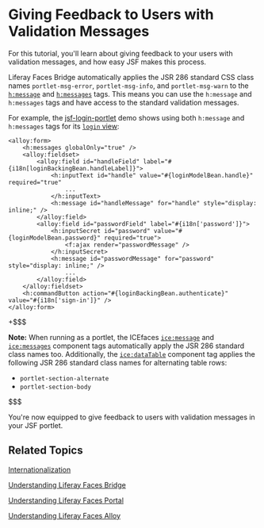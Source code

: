 # Giving Feedback to Users with Validation Messages [](id=giving-feedback-to-users-with-validation-messages)

For this tutorial, you'll learn about giving feedback to your users with
validation messages, and how easy JSF makes this process. 

Liferay Faces Bridge automatically applies the JSR 286 standard CSS class names
`portlet-msg-error`, `portlet-msg-info`, and `portlet-msg-warn` to the 
[`h:message`](http://java.sun.com/javaee/javaserverfaces/1.2/docs/tlddocs/h/message.html)
 and 
[`h:messages`](http://java.sun.com/javaee/javaserverfaces/1.2/docs/tlddocs/h/messages.html)
tags. This means you can use the `h:message` and `h:messages` tags and have
access to the standard validation messages. 

For example, the
[jsf-login-portlet](https://github.com/liferay/liferay-faces-portal/blob/master/demo/jsf-login-portlet)
demo shows using both `h:message` and `h:messages` tags for its
[`login` view](https://github.com/liferay/liferay-faces-portal/blob/master/demo/jsf-login-portlet/src/main/webapp/WEB-INF/views/login.xhtml):

    <alloy:form>
        <h:messages globalOnly="true" />
        <alloy:fieldset>
            <alloy:field id="handleField" label="#{i18n[loginBackingBean.handleLabel]}">
                <h:inputText id="handle" value="#{loginModelBean.handle}" required="true"
                    ...
                </h:inputText>
                <h:message id="handleMessage" for="handle" style="display: inline;" />
            </alloy:field>
            <alloy:field id="passwordField" label="#{i18n['password']}">
                <h:inputSecret id="password" value="#{loginModelBean.password}" required="true">
                    <f:ajax render="passwordMessage" />
                </h:inputSecret>
                <h:message id="passwordMessage" for="password" style="display: inline;" />
                    ...
            </alloy:field>
        </alloy:fieldset>
        <h:commandButton action="#{loginBackingBean.authenticate}" value="#{i18n['sign-in']}" />
    </alloy:form>

+$$$

**Note:** When running as a portlet, the ICEfaces
[`ice:message`](http://www.icefaces.org/docs/latest/tld/ice/message.html) and
[`ice:messages`](http://www.icefaces.org/docs/latest/tld/ice/messages.html)
component tags automatically apply the JSR 286 standard class names too.
Additionally, the
[`ice:dataTable`](http://www.icefaces.org/docs/latest/tld/ice/dataTable.html)
component tag applies the following JSR 286 standard class names for alternating
table rows: 

- `portlet-section-alternate`
- `portlet-section-body`

$$$

You're now equipped to give feedback to users with validation messages in your
JSF portlet. 

## Related Topics [](id=related-topics)

[Internationalization](/develop/tutorials/-/knowledge_base/7-0/internationalization)

[Understanding Liferay Faces Bridge](/develop/tutorials/-/knowledge_base/7-0/understanding-liferay-faces-bridge)

[Understanding Liferay Faces Portal](/develop/tutorials/-/knowledge_base/7-0/understanding-liferay-faces-portal)

[Understanding Liferay Faces Alloy](/develop/tutorials/-/knowledge_base/7-0/understanding-liferay-faces-alloy)
